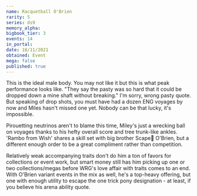 ```yaml
---
name: Racquetball O'Brien
rarity: 5
series: ds9
memory_alpha:
bigbook_tier: 3
events: 14
in_portal:
date: 18/11/2021
obtained: Event
mega: false
published: true
---
```


This is the ideal male body. You may not like it but this is what peak performance looks like. "They say the pasty was so hard that it could be dropped down a mine shaft without breaking." I'm sorry, wrong pasty quote. But speaking of drop shots, you must have had a dozen ENG voyages by now and Miles hasn't missed one yet. Nobody can be that lucky, it's impossible.

Pirouetting neutrinos aren't to blame this time, Miley's just a wrecking ball on voyages thanks to his hefty overall score and tree trunk-like ankles. 'Rambo from Wish' shares a skill set with big brother Scape🐐 O'Brien, but a different enough order to be a great compliment rather than competition.

Relatively weak accompanying traits don't do him a ton of favors for collections or event work, but smart money still has him picking up one or two collections/megas before WRG's love affair with traits comes to an end. With O'Brien variant events in the mix as well, he's a top-heavy offering, but one with enough utility to escape the one trick pony designation - at least, if you believe his arena ability quote.
